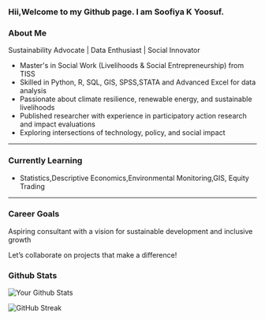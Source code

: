 ### Hii,Welcome to my Github page. I am Soofiya K Yoosuf.

### About Me  

Sustainability Advocate | Data Enthusiast | Social Innovator  

- Master's in Social Work (Livelihoods & Social Entrepreneurship) from TISS  
- Skilled in Python, R, SQL, GIS, SPSS,STATA and Advanced Excel for data analysis  
- Passionate about climate resilience, renewable energy, and sustainable livelihoods  
- Published researcher with experience in participatory action research and impact evaluations  
- Exploring intersections of technology, policy, and social impact  

---

### Currently Learning  
- Statistics,Descriptive Economics,Environmental Monitoring,GIS, Equity Trading  

---

### Career Goals  
Aspiring consultant with a vision for sustainable development and inclusive growth  

Let’s collaborate on projects that make a difference! 

### Github Stats
![Your Github Stats](https://github-readme-stats.vercel.app/api?username=YourUsername&show_icons=true&theme=radical)

![GitHub Streak](https://github-readme-streak-stats.herokuapp.com/?user=YourUsername&theme=radical)



